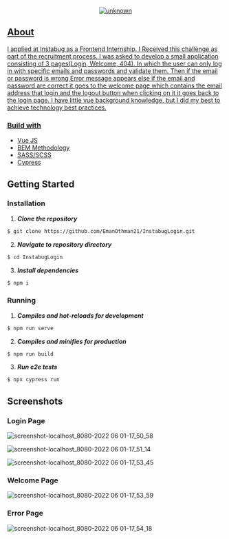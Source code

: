 <div align="center">
<a href="https://github.com/EmanOthman21/InstabugLogin" rel="noopener">
  
![unknown](https://user-images.githubusercontent.com/90225424/171462311-d75e97fb-908b-4aba-93b4-c7c2d4108128.png)


</div>


  ## About
I applied at Instabug as a Frontend Internship. I Received this challenge as part of the recruitment process. I was asked to develop a small application consisting of 3 pages(Login, Welcome, 404). In which the user can only log in with specific emails and passwords and validate them. Then if the email or password is wrong Error message appears else if the email and password are correct it goes to the welcome page which contains the email address that login and the logout button when clicking on it it goes back to the login page. I have little vue background knowledge, but I did my best to achieve technology best practices.
  
### Build with
- [Vue JS](https://vuejs.org/)
- [BEM Methodology](http://getbem.com/)
- [SASS/SCSS](https://sass-lang.com/)
- [Cypress](https://www.cypress.io/)
  
## Getting Started
### Installation

1. **_Clone the repository_**

```sh
$ git clone https://github.com/EmanOthman21/InstabugLogin.git
```
2. **_Navigate to repository directory_**
```sh
$ cd InstabugLogin
```

3. **_Install dependencies_**

```sh
$ npm i
```

### Running

1. **_Compiles and hot-reloads for development_**
```sh
$ npm run serve
```

2. **_Compiles and minifies for production_**
```sh
$ npm run build
```

3. **_Run e2e tests_**
```sh
$ npx cypress run
```

<div align="left">
  
## Screenshots
  ### Login Page
  
![screenshot-localhost_8080-2022 06 01-17_50_58](https://user-images.githubusercontent.com/90225424/171466038-404723be-dc28-4e97-9936-2d638deb3ea7.png)
  
![screenshot-localhost_8080-2022 06 01-17_51_14](https://user-images.githubusercontent.com/90225424/171466277-b532a364-d5c3-4fb7-a025-2ce0244e02cc.png)

![screenshot-localhost_8080-2022 06 01-17_53_45](https://user-images.githubusercontent.com/90225424/171465757-bb281cab-4b68-4583-b08c-881f6f042f71.png)


  ### Welcome Page 

![screenshot-localhost_8080-2022 06 01-17_53_59](https://user-images.githubusercontent.com/90225424/171466063-c23fc603-2c6d-4ec5-92f0-794ad6143fe3.png)

  ### Error Page 
  
  ![screenshot-localhost_8080-2022 06 01-17_54_18](https://user-images.githubusercontent.com/90225424/171466163-9f0d3014-64c3-45c2-b1fa-8cac77fe80a7.png)

  
